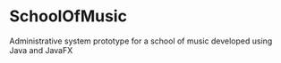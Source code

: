 # SchoolOfMusic
Administrative system prototype for a school of music developed using Java and JavaFX  
